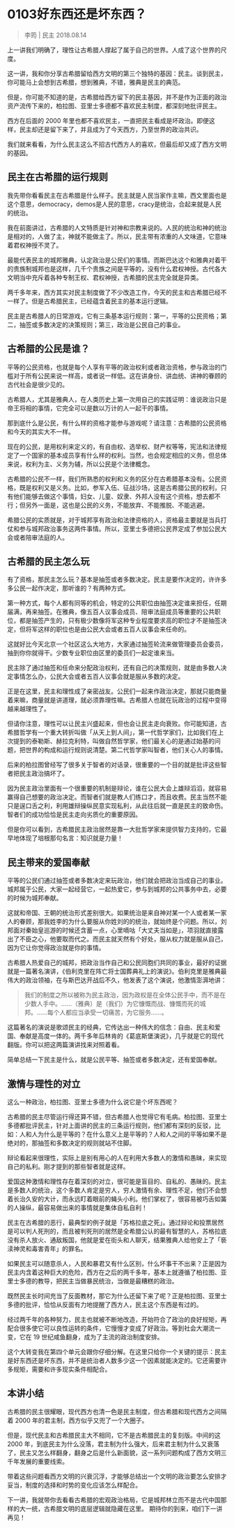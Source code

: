 # 0103好东西还是坏东西？

> 李筠 | 民主 2018.08.14

上一讲我们明确了，理性让古希腊人撑起了属于自己的世界。人成了这个世界的尺度。

这一讲，我和你分享古希腊留给西方文明的第三个独特的基因：民主。谈到民主，你可能马上会想到古希腊，想到雅典，不错，雅典是民主的典范。

但是，你可能不知道的是，古希腊给西方留下的民主基因，并不是作为正面的政治资产流传下来的，柏拉图、亚里士多德都不喜欢民主制度，都深刻地批评民主。

西方在后面的 2000 年里也都不喜欢民主，一直把民主看成是坏政治。即便这样，民主却还是留下来了，并且成为了今天西方，乃至世界的政治共识。

我们就来看看，为什么民主这么不招古代西方人的喜欢，但最后却又成了西方文明的基因。

## 民主在古希腊的运行规则

我先带你看看民主在古希腊是什么样子。民主就是人民当家作主嘛，西文里面也是这个意思，democracy，demos是人民的意思，cracy是统治，合起来就是人民的统治。

我在前面讲过，古希腊的人文特质是针对神和宗教来说的。人民的统治和神的统治是相对的，人做了主，神就不能做主了。所以，民主带有浓重的人文味道，它意味着君权神授不灵了。

最能代表民主的城邦雅典，认定政治是公民们的事情。而斯巴达这个和雅典对着干的贵族制城邦也是这样，几千个贵族之间是平等的，没有什么君权神授。古代各大文明当中充斥着各种专制王权、君权神授，古希腊的民主完全就是异类。

两千多年来，西方其实对民主制度做了不少改造工作，今天的民主和古希腊已经不一样了。但是古希腊民主，已经蕴含着民主的基本运行逻辑。

民主是古希腊人的日常游戏，它有三条基本运行规则：第一，平等的公民资格；第二，抽签或多数决定的决策规则；第三，政治是公民自己的事业。

## 古希腊的公民是谁？

平等的公民资格，也就是每个人享有平等的政治权利或者政治资格，参与政治的门槛对于所有公民来说一样高，或者说一样低。这在讲身份、讲血统、讲神的眷顾的古代社会是很少见的。

古希腊人，尤其是雅典人，在人类历史上第一次用自己的实践证明：谁说政治只是帝王将相的事情，它完全可以是数以万计的人一起干的事情。

那到底什么是公民，有什么样的资格才能参与游戏呢？请注意：古希腊的公民资格和今天的其实大不一样。

现在的公民，是用权利来定义的，有自由权、选举权、财产权等等，宪法和法律规定了一个国家的基本成员享有什么样的权利。当然，也会规定相应的义务，但总体来说，权利为主、义务为辅，所以公民是个法律概念。

古希腊的公民不一样，我们所熟悉的权利和义务的区分在古希腊基本没有。公民资格，既是权利又是义务。比如，参军入伍、征战沙场，这是古希腊公民的权利，只有他们能够去做这个事情，妇女、儿童、奴隶、外邦人没有这个资格，想去都不行；但另外一面是，这也是公民的义务，不能放弃、不能推脱、不能逃避。

希腊公民的实质就是，对于城邦享有政治和法律资格的人，资格最主要就是当兵打仗和参与城邦政治事务这两件事情。所以，亚里士多德把公民界定成了参加公民大会或者陪审法庭的人。

## 古希腊的民主怎么玩

有了资格，那民主怎么玩？基本是抽签或者多数决定。民主是要作决定的，许许多多公民一起作决定，那听谁的？有两种方式。

第一种方式，每个人都有同等的机会，特定的公共职位由抽签决定谁来担任，任期届满，再来抽签。在雅典，像五百人议事会成员、陪审法庭成员等重要的公共职位，都是抽签产生的，只有极少数像将军这种专业程度要求高的职位才不是抽签决定，但将军这样的职位也是由公民大会或者五百人议事会来任命的。

这就好比今天北京一个社区这么大地方，大家通过抽签轮流来做管理委员会委员，抽到你你就得干。少数专业职位由区里的委员们一起定谁来当。       

民主除了通过抽签和任命来分配政治权利，还有自己的决策规则，就是由多数人决定事情怎么办，公民大会或者五百人议事会就是服从多数的决定。

正是在这里，民主和理性成了亲密战友。公民们一起来作政治决定，那就只能商量着来嘛，商量就是讲道理，就必须靠理性嘛。古希腊人也就在玩政治的过程中变得越来越理性了。

但请你注意，理性可以让民主兴盛起来，但也会让民主走向衰败。你可能知道，古希腊哲学有一个重大转折叫做「从天上到人间」，第一代哲学家们，比如我们在上次提到的泰勒斯、赫拉克利特，叫做自然哲学家，他们最关心的是通过始基的问题，把世界的构成和运行规则说清楚。第二代哲学家叫智者，他们关心人的事情。

后来的柏拉图曾经写了很多关于智者的对话录，很重要的一个目的就是批评这些智者把民主政治搞坏了。

因为民主政治里面有一个很重要的机制是辩论，谁在公民大会上雄辩滔滔，就容易赢得自己想要的政治决定。而智者们就是教人们练口才，而且收费。民主当然不能只是逞口舌之利，利用雄辩操纵民意实现私利，从此往后就一直是民主的致命伤。智者们的成功恰恰是民主走向劣质化的重要原因。

但是你可以看到，古希腊民主政治居然是靠一大批哲学家来提供智力支持的，它最早地体现了培根那句名言：知识就是力量！

## 民主带来的爱国奉献

平等的公民们通过抽签或者多数决定来玩政治，他们就会把政治当成自己的事业。城邦属于公民，大家一起经营它，一起热爱它，参与到城邦的公共事务中去，必要的时候为城邦奉献。

这就和帝国、王朝的统治形式差别很大。如果统治是来自神对某一个人或者某一家人的眷顾，那我姓李的为什么要服从你姓刘的的统治，就始终是个问题。所以，刘邦面对秦始皇巡游的时候还含蓄一点，心里嘀咕「大丈夫当如是」，项羽就直接露出了不臣之心，他要取而代之。而民主就天然有个好处，服从权力就是服从自己，因为它让你觉得政治就是你的事情。

古希腊人热爱自己的城邦，把政治当作自己和公民同胞们共同的事业，最好的证据就是一篇著名演讲，《伯利克里在阵亡将士国葬典礼上的演说》。伯利克里是雅典最伟大的政治领袖，在与斯巴达开战后不久，他发表了这个演说，他激情澎湃地讲：

> 我们的制度之所以被称为民主政治，因为政权是在全体公民手中，而不是在少数人手中。……（雅典）是（我们）为它慷慨而战、慷慨而死的城邦。……每个人都应当承受一切痛苦，为它服务……。

这篇著名的演说是歌颂民主的经典，它传达出一种伟大的信念：自由、民主和爱国、奉献是高度一体的。两千多年后林肯的《葛底斯堡演说》，几乎就是它的现代翻版。你可以把这两篇演讲找来对照着看。

简单总结一下民主是什么，就是公民平等、抽签或者多数决定，还有爱国奉献。

## 激情与理性的对立

这么一种政治，柏拉图、亚里士多德为什么说它是个坏东西呢？

古希腊的民主尽管运行得还算不错，但古希腊人也觉得它有毛病。柏拉图、亚里士多德都批评民主，针对上面讲的民主的三条运行规则，他们都有深刻的反驳，比如：人和人为什么是平等的？在什么意义上是平等的？人和人之间的平等如果不是绝对的，那抽签和多数决定的规则就站不住脚。

辩论看起来很理性，实际上是别有用心的人在利用大多数人的激情和愚昧，来实现自己的私利。刚才提到的那些智者就是这样。

爱国这种激情和理性存在着深刻的对立，很可能是盲目的、自私的、愚昧的。民主是多数人的统治，这个多数人肯定是穷人，穷人激情有余、理性不足，他们不会想着长治久安的大计，而永远盯着眼前的蝇头小利。他们掌权了，很容易被巧舌如簧的人操纵，最容易做出来的事情就是集体自私自利！

民主在古希腊的恶行，最典型的例子就是「苏格拉底之死」。通过辩论和投票居然是可以判人死刑的，而且被判死刑的居然是全希腊公认的最有智慧的人，苏格拉底没有杀人放火、通敌叛国，他就是爱在街头和人聊天，结果雅典人给他安上了「亵渎神灵和毒害青年」的罪名。

如果民主可以随意杀人，人民和暴君又有什么区别，什么坏事干不出来？正是因为民主内含着这种巨大的危险，西方在之后的两千多年，基本上就遵循了柏拉图、亚里士多德的教导，把民主当做暴民统治，当做是最糟糕的政治。

既然民主长时间充当了反面教材，那它为什么还留下来了呢？正是柏拉图、亚里士多德的批评，恰恰从反面有力地提醒了西方人，民主这个东西是有过的。

经过两千年的各种努力，民主也就被不断地改造，开始符合了政治的良好规矩，再配合很多使它可以良性运转的条件，它慢慢才变成了好政治。等到社会大潮流一变，它在 19 世纪咸鱼翻身，成为了主流的政治制度安排。

这个大转变我在第四个单元会跟你仔细分解。在这里只给你一个关键的提示：民主是好东西还是坏东西，并不是统治者人数多少这一个因素就能决定的。它还需要许多规矩，需要和许多现实条件相配合。

## 本讲小结

古希腊的民主很耀眼，现代西方也清一色是民主制度，但古希腊和现代西方之间隔着 2000 年的君主制，西方似乎又兜了一个大圈子。

但是，现代民主和古希腊民主大不相同，它不是古希腊民主的复刻版。中间的这 2000 年，到底民主为什么没落，君主制为什么强大，后来君主制为什么又衰落了，民主又怎么样翻身，翻身之后是什么新面貌，这一系列问题构成了西方文明三千年发展的重要线索。

带着这些问题看西方文明的兴衰沉浮，才能够总结出一个文明的政治要怎么安排才妥当，制度的选择和时势的变化应该怎么样配合。

下一讲，我就带你去看看古希腊的宏观政治格局，它是城邦林立而不是古代中国那样的大一统，古希腊文明的底层逻辑就隐藏在这里。
期待你的到来，咱们下一讲再见！

